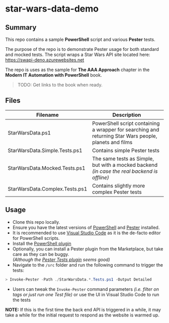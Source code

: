 # star-wars-data-demo

## Summary

This repo contains a sample **PowerShell** script and various **Pester** tests.

The purpose of the repo is to demonstrate Pester usage for both standard and mocked tests.
The script wraps a Star Wars API site located here: https://swapi-deno.azurewebsites.net

The repo is uses as the sample for **The AAA Approach** chapter in the **Modern IT Automation with PowerShell** book.

> TODO: Get links to the book when ready.

## Files

| Filename | Description |
|---|---|
|StarWarsData.ps1|PowerShell script containing a wrapper for searching and returning Star Wars people, planets and films|
|StarWarsData.Simple.Tests.ps1|Contains simple Pester tests|
|StarWarsData.Mocked.Tests.ps1|The same tests as Simple, but with a mocked backend _(in case the real backend is offline)_|
|StarWarsData.Complex.Tests.ps1|Contains slightly more complex Pester tests|

## Usage

- Clone this repo locally.
- Ensure you have the latest versions of [PowerShell](https://docs.microsoft.com/en-us/powershell/scripting/install/installing-powershell?view=powershell-7.1) and [Pester](https://pester-docs.netlify.app/docs/introduction/installation) installed.
- It is recommended to use [Visual Studio Code](https://code.visualstudio.com/) as it is the de-facto editor for PowerShell scripts.
- Install the [PowerShell plugin](https://marketplace.visualstudio.com/items?itemName=ms-vscode.PowerShell)
- Optionally, you can install a Pester plugin from the Marketplace, but take care as they can be buggy. </br> _(Although the [Pester Tests plugin](https://marketplace.visualstudio.com/items?itemName=pspester.pester-test) seems good)_
- Navigate to the `/src` folder and run the following command to trigger the tests:
```powershell
> Invoke-Pester -Path ./StarWarsData.*.Tests.ps1 -Output Detailed
```
- Users can tweak the `Invoke-Pester` command parameters _(i.e. filter on tags or just run one Test file)_ or use the UI in Visual Studio Code to run the tests

**NOTE:** If this is the first time the back end API is triggered in a while, it may take a while for the initial request to respond as the website is warmed up.